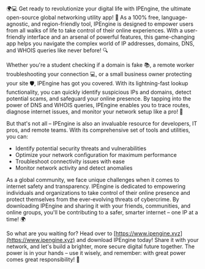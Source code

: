 🌍💻 Get ready to revolutionize your digital life with IPEngine, the ultimate open-source global networking utility app! 🚀 As a 100% free, language-agnostic, and region-friendly tool, IPEngine is designed to empower users from all walks of life to take control of their online experiences. With a user-friendly interface and an arsenal of powerful features, this game-changing app helps you navigate the complex world of IP addresses, domains, DNS, and WHOIS queries like never before! 🔍

Whether you're a student checking if a domain is fake 📚, a remote worker troubleshooting your connection 💻, or a small business owner protecting your site 🛡️, IPEngine has got you covered. With its lightning-fast lookup functionality, you can quickly identify suspicious IPs and domains, detect potential scams, and safeguard your online presence. By tapping into the power of DNS and WHOIS queries, IPEngine enables you to trace routes, diagnose internet issues, and monitor your network setup like a pro! 📡

But that's not all – IPEngine is also an invaluable resource for developers, IT pros, and remote teams. With its comprehensive set of tools and utilities, you can:

* Identify potential security threats and vulnerabilities
* Optimize your network configuration for maximum performance
* Troubleshoot connectivity issues with ease
* Monitor network activity and detect anomalies

As a global community, we face unique challenges when it comes to internet safety and transparency. IPEngine is dedicated to empowering individuals and organizations to take control of their online presence and protect themselves from the ever-evolving threats of cybercrime. By downloading IPEngine and sharing it with your friends, communities, and online groups, you'll be contributing to a safer, smarter internet – one IP at a time! 🌍

So what are you waiting for? Head over to [https://www.ipengine.xyz](https://www.ipengine.xyz) and download IPEngine today! Share it with your network, and let's build a brighter, more secure digital future together. The power is in your hands – use it wisely, and remember: with great power comes great responsibility! 💪